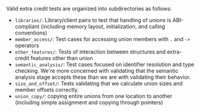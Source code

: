 Valid extra credit tests are organized into subdirectories as follows:
* `libraries/`: Library/client pairs to test that handling of unions is ABI-compliant (including memory layout, initialization, and calling conventions)
* `member_access/`: Test cases for accessing union members with `.` and `->` operators
* `other_features/`: Tests of interaction between structures and extra-credit features other than union
* `semantic_analysis/`: Test cases focused on identifier resolution and type checking. We're more concerned with validating that the semantic analysis stage accepts these than we are with validating their behavior.
* `size_and_offset/`: Tests validating that we calculate union sizes and member offsets correctly.
* `union_copy/`: copying entire unions from one location to another (including simple assignment and copying through pointers)